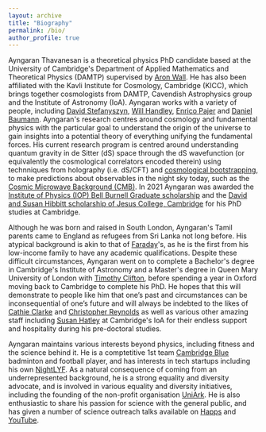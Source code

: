 ```yaml
---
layout: archive
title: "Biography"
permalink: /bio/
author_profile: true
---
```


Ayngaran Thavanesan is a theoretical physics PhD candidate based at the University of Cambridge's Department of Applied Mathematics and Theoretical Physics (DAMTP) supervised by [Aron Wall](http://www.wall.org/~aron/). He has also been affiliated with the Kavli Institute for Cosmology, Cambridge (KICC), which brings together cosmologists from DAMTP, Cavendish Astrophysics group and the Institute of Astronomy (IoA). Ayngaran works with a variety of people, including [David Stefanyszyn](https://www.nottingham.ac.uk/physics/people/david.stefanyszyn), [Will Handley](https://www.kicc.cam.ac.uk/directory/wh260), [Enrico Pajer](https://www.maths.cam.ac.uk/person/ep551) and [Daniel Baumann](http://cosmology.amsterdam/members/daniel-baumann/). Ayngaran's research centres around cosmology and fundamental physics with the particular goal to understand the origin of the universe to gain insights into a potential theory of everything unifying the fundamental forces. His current research program is centred around understanding quantum gravity in de Sitter (dS) space through the dS wavefunction (or equivalently the cosmological correlators encoded therein) using technniques from holography (i.e. dS/CFT) and [cosmological bootstrapping](https://durhamuniversity.zoom.us/rec/share/ZOPoio1yq-vlX-XmqhB0FqdBV1zgAT_vRxNpfvx56FFQX93VvI9oWMfhXybYtWu4.HyQFs5RLJltLxzZs?startTime=1671121507000), to make predictions about observables in the night sky today, such as the [Cosmic Microwave Background (CMB)](https://youtu.be/AYFDN2DSVgc). In 2021 Ayngaran was awarded the [Institute of Physics (IOP) Bell Burnell Graduate scholarship](https://www.iop.org/about/support-grants/bell-burnell-fund/2021-awardees/ayngaran-thavanesan) and the [David and Susan Hibbitt scholarship of Jesus College, Cambridge](https://www.student-funding.cam.ac.uk/jesus-college-david-and-susan-hibbitt-scholarship-202021) for his PhD studies at Cambridge.

Although he was born and raised in South London, Ayngaran's Tamil parents came to England as refugees from Sri Lanka not long before. His atypical background is akin to that of [Faraday](https://en.wikipedia.org/wiki/Michael_Faraday)'s, as he is the first from his low-income family to have any academic qualifications. Despite these difficult circumstances, Ayngaran went on to complete a Bachelor's degree in Cambridge's Institute of Astronomy and a Master's degree in Queen Mary University of London with [Timothy Clifton](https://www.qmul.ac.uk/spa/people/academics/profiles/tclifton.html), before spending a year in Oxford moving back to Cambridge to complete his PhD. He hopes that this will demonstrate to people like him that one’s past and circumstances can be inconsequential of one’s future and will always be indebted to the likes of [Cathie Clarke](https://en.wikipedia.org/wiki/Cathie_Clarke) and [Christopher Reynolds](https://www.ast.cam.ac.uk/people/Christopher.Reynolds) as well as various other amazing staff including [Susan Hatley](https://www.ast.cam.ac.uk/sites/default/files/assets/files/Hatley%20Susan.pdf) at Cambridge's IoA for their endless support and hospitality during his pre-doctoral studies.

Ayngaran maintains various interests beyond physics, including fitness and the science behind it. He is a comptetitive 1st team [Cambridge Blue](https://www.bluebirdnews.co.uk/cambridge-badminton-1sts-take-on-loughborough/) badminton and football player, and has interests in tech startups including his own [NightLYF](http://nightlyf.co.uk/). As a natural consequence of coming from an underrepresented background, he is a strong equality and diversity advocate, and is involved in various equality and diversity initiatives, including the founding of the non-profit organisation [UniArk](https://www.uniark.org/). He is also enthusiastic to share his passion for science with the general public, and has given a number of science outreach talks available on [Happs](https://happs.tv/@AyngaranThavanesan) and [YouTube](https://www.youtube.com/results?search_query=Ayngaran+Thavanesan).
